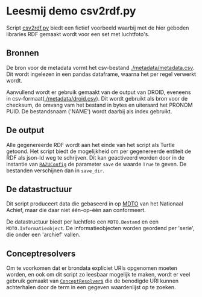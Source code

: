 # Leesmij demo csv2rdf.py

Script [csv2rdf.py]() biedt een fictief voorbeeld waarbij met de hier geboden libraries RDF gemaakt wordt voor een set met luchtfoto's.


## Bronnen
De bron voor de metadata vormt het csv-bestand [./metadata/metadata.csv](). Dit wordt ingelezen in een pandas dataframe, waarna het per regel verwerkt wordt.

Aanvullend wordt er gebruik gemaakt van de output van DROID, eveneens in csv-formaat([./metadata/droid.csv]()). Dit wordt gebruikt als bron voor de checksum, de omvang vam het bestand in bytes en uiteraard het PRONOM PUID. De bestandsnaam ('NAME') wordt daarbij als index gebruikt.

## De output
Alle gegenereerde RDF wordt aan het einde van het script als Turtle getoond. Het script biedt de mogelijkheid om per gegenereerde entiteit de RDF als json-ld weg te schrijven. Dit kan geactiveerd worden door in de instantie van [`RAZUConfig`](../../razuconfig.py) de parameter `save` de waarde `True` te geven. De bestanden verschijnen dan in `save_dir`.

## De datastructuur
Dit script produceert data die gebaseerd in op [MDTO](https://www.nationaalarchief.nl/archiveren/mdto) van het Nationaal Achief, maar die daar niet één-op-één aan conformeert. 

De datastructuur biedt per luchtfoto een `MDTO.Bestand` en een `MDTO.Informatieobject`. De informatieobjecten worden geordend per 'serie', die onder een 'archief' vallen.

## Conceptresolvers
Om te voorkomen dat er brondata expliciet URIs opgenomen moeten worden, en ook om dit script zo leesbaar mogelijk te maken, wordt er veel gebruik gemaakt van [`ConceptResolver`s](../../conceptresolver.py) die de benodigde URI kunnen achterhalen door de term in een gegeven waardenlijst op te zoeken.


